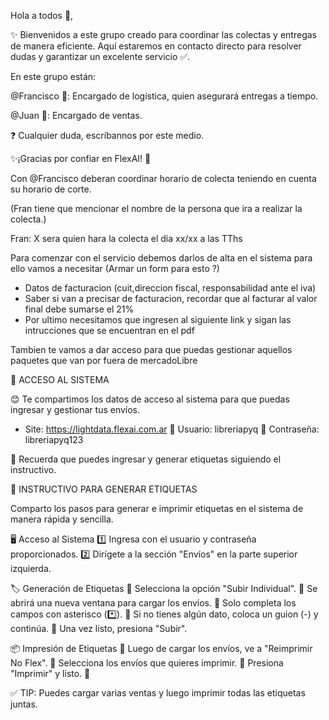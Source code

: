 Hola a todos 👋,

✨ Bienvenidos a este grupo creado para coordinar las colectas y entregas de manera eficiente. Aquí estaremos en contacto directo para resolver dudas y garantizar un excelente servicio ✅.

En este grupo están:

@Francisco 🚚: Encargado de logística, quien asegurará entregas a tiempo.

@Juan 💼: Encargado de ventas.

❓ Cualquier duda, escríbannos por este medio.

✨¡Gracias por confiar en FlexAI! 💛


Con @Francisco deberan coordinar horario de colecta teniendo en cuenta su horario de corte.

(Fran tiene que mencionar el nombre de la persona que ira a realizar la colecta.)

Fran:
X sera quien hara la colecta el dia xx/xx a las TThs


Para comenzar con el servicio debemos darlos de alta en el sistema para ello vamos a necesitar
(Armar un form para esto ?)
- Datos de facturacion (cuit,direccion fiscal, responsabilidad ante el iva)
- Saber si van a precisar de facturacion, recordar que al facturar al valor final debe sumarse el 21%
- Por ultimo necesitamos que ingresen al siguiente link y sigan las intrucciones que se encuentran en el pdf

Tambien te vamos a dar acceso para que puedas gestionar aquellos paquetes que van por fuera de mercadoLibre

🔑 ACCESO AL SISTEMA

😊 Te compartimos los datos de acceso al sistema para que puedas ingresar y gestionar tus envíos.

- Site: https://lightdata.flexai.com.ar
🔹 Usuario: libreriapyq
🔹 Contraseña: libreriapyq123

📌 Recuerda que puedes ingresar y generar etiquetas siguiendo el instructivo.

📌 INSTRUCTIVO PARA GENERAR ETIQUETAS

Comparto los pasos para generar e imprimir etiquetas en el sistema de manera rápida y sencilla.

🖥️ Acceso al Sistema
1️⃣ Ingresa con el usuario y contraseña proporcionados.
2️⃣ Dirígete a la sección "Envíos" en la parte superior izquierda.

🏷️ Generación de Etiquetas
🔹 Selecciona la opción "Subir Individual".
🔹 Se abrirá una nueva ventana para cargar los envíos.
🔹 Solo completa los campos con asterisco (*️⃣).
🔹 Si no tienes algún dato, coloca un guion (-) y continúa.
🔹 Una vez listo, presiona "Subir".

📦 Impresión de Etiquetas
🔹 Luego de cargar los envíos, ve a "Reimprimir No Flex".
🔹 Selecciona los envíos que quieres imprimir.
🔹 Presiona "Imprimir" y listo. 🚀

✅ TIP: Puedes cargar varias ventas y luego imprimir todas las etiquetas juntas.